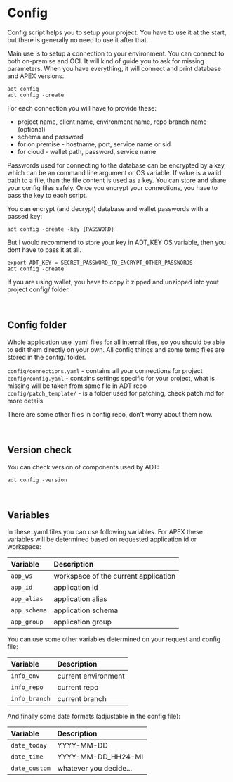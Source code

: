 # Config

Config script helps you to setup your project. You have to use it at the start, but there is generally no need to use it after that.

Main use is to setup a connection to your environment. You can connect to both on-premise and OCI. It will kind of guide you to ask for missing parameters.
When you have everything, it will connect and print database and APEX versions.

```
adt config
adt config -create
```

For each connection you will have to provide these:

- project name, client name, environment name, repo branch name (optional)
- schema and password
- for on premise - hostname, port, service name or sid
- for cloud - wallet path, password, service name

Passwords used for connecting to the database can be encrypted by a key, which can be an command line argument or OS variable.
If value is a valid path to a file, than the file content is used as a key. You can store and share your config files safely.
Once you encrypt your connections, you have to pass the key to each script.

You can encrypt (and decrypt) database and wallet passwords with a passed key:
```
adt config -create -key {PASSWORD}
```

But I would recommend to store your key in ADT_KEY OS variable, then you dont have to pass it at all.
```
export ADT_KEY = SECRET_PASSWORD_TO_ENCRYPT_OTHER_PASSWORDS
adt config -create
```

If you are using wallet, you have to copy it zipped and unzipped into yout project config/ folder.

&nbsp;

## Config folder

Whole application use .yaml files for all internal files, so you should be able to edit them directly on your own.
All config things and some temp files are stored in the config/ folder.

`config/connections.yaml` - contains all your connections for project\
`config/config.yaml` - contains settings specific for your project, what is missing will be taken from same file in ADT repo\
`config/patch_template/` - is a folder used for patching, check patch.md for more details

There are some other files in config repo, don't worry about them now.

&nbsp;

## Version check

You can check version of components used by ADT:
```
adt config -version
```

&nbsp;

## Variables

In these .yaml files you can use following variables.
For APEX these variables will be determined based on requested application id or workspace:

| Variable       | Description
| :------------- | :----------
| `app_ws`       | workspace of the current application
| `app_id`       | application id
| `app_alias`    | application alias
| `app_schema`   | application schema
| `app_group`    | application group

You can use some other variables determined on your request and config file:

| Variable       | Description
| :------------- | :----------
| `info_env`     | current environment
| `info_repo`    | current repo
| `info_branch`  | current branch

And finally some date formats (adjustable in the config file):

| Variable       | Description
| :------------- | :----------
| `date_today`   | YYYY-MM-DD
| `date_time`    | YYYY-MM-DD_HH24-MI
| `date_custom`  | whatever you decide...

